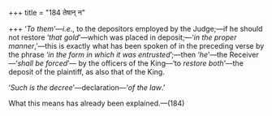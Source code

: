 +++
title = "184 तेषान् न"

+++
‘*To them*’—*i.e*., to the depositors employed by the Judge;—if he
should not restore ‘*that gold*’—which was placed in deposit;—‘*in the
proper manner*,’—this is exactly what has been spoken of in the
preceding verse by the phrase ‘*in the form in which it was
entrusted*’;—then ‘*he*’—the Receiver—‘*shall be forced*’— by the
officers of the King—‘to *restore both*’—the deposit of the plaintiff,
as also that of the King.

‘*Such is the decree*’—declaration—‘*of the law*.’

What this means has already been explained.—(184)


